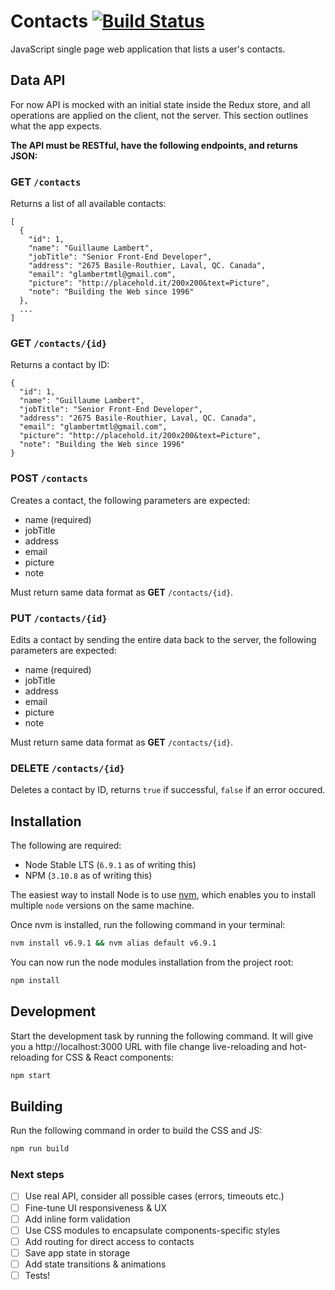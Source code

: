 # Contacts [![Build Status](https://travis-ci.org/glambertmtl/contacts.svg?branch=master)](https://travis-ci.org/glambertmtl/contacts)

JavaScript single page web application that lists a user's contacts.

## Data API

For now API is mocked with an initial state inside the Redux store, and
all operations are applied on the client, not the server. This section
outlines what the app expects. 

**The API must be RESTful, have the following endpoints, and returns JSON:**

### **GET** `/contacts`

Returns a list of all available contacts:
  
```
[
  {
    "id": 1,
    "name": "Guillaume Lambert",
    "jobTitle": "Senior Front-End Developer",
    "address": "2675 Basile-Routhier, Laval, QC. Canada",
    "email": "glambertmtl@gmail.com",
    "picture": "http://placehold.it/200x200&text=Picture",
    "note": "Building the Web since 1996"
  },
  ...
]
```
  
### **GET** `/contacts/{id}`

Returns a contact by ID:

```
{
  "id": 1,
  "name": "Guillaume Lambert",
  "jobTitle": "Senior Front-End Developer",
  "address": "2675 Basile-Routhier, Laval, QC. Canada",
  "email": "glambertmtl@gmail.com",
  "picture": "http://placehold.it/200x200&text=Picture",
  "note": "Building the Web since 1996"
}
```

### **POST** `/contacts`

Creates a contact, the following parameters are expected:

- name (required)
- jobTitle
- address
- email
- picture
- note

Must return same data format as **GET** `/contacts/{id}`.

### **PUT** `/contacts/{id}`

Edits a contact by sending the entire data back to the server, the following 
parameters are expected:

- name (required)
- jobTitle
- address
- email
- picture
- note

Must return same data format as **GET** `/contacts/{id}`.

### **DELETE** `/contacts/{id}`

Deletes a contact by ID, returns `true` if successful, `false` if an error occured.

## Installation

The following are required:

* Node Stable LTS (`6.9.1` as of writing this)
* NPM (`3.10.8` as of writing this)

The easiest way to install Node is to use [nvm](https://github.com/creationix/nvm), 
which enables you to install multiple `node` versions on the same machine.

Once nvm is installed, run the following command in your terminal:

```sh
nvm install v6.9.1 && nvm alias default v6.9.1
```

You can now run the node modules installation from the project root:

```sh
npm install
```

## Development

Start the development task by running the following command. 
It will give you a http://localhost:3000 URL with file change live-reloading 
and hot-reloading for CSS & React components:

```sh
npm start
```

## Building

Run the following command in order to build the CSS and JS:

```sh
npm run build
```

### Next steps

- [ ] Use real API, consider all possible cases (errors, timeouts etc.)
- [ ] Fine-tune UI responsiveness & UX
- [ ] Add inline form validation
- [ ] Use CSS modules to encapsulate components-specific styles
- [ ] Add routing for direct access to contacts
- [ ] Save app state in storage
- [ ] Add state transitions & animations
- [ ] Tests!
